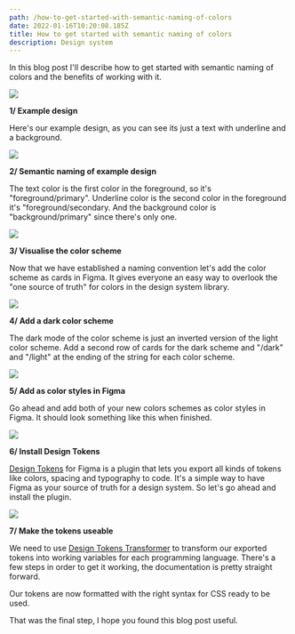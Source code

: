 ```yaml
---
path: /how-to-get-started-with-semantic-naming-of-colors
date: 2022-01-16T10:20:08.185Z
title: How to get started with semantic naming of colors
description: Design system
---
```

In this blog post I'll describe how to get started with semantic naming of colors and the benefits of working with it.

![](https://www.jakobmagnusson.se/assets/semantic-1.png)

**1/ Example design**

Here's our example design, as you can see its just a text with underline and a background.

![](https://www.jakobmagnusson.se/assets/semantic-2.png)

**2/ Semantic naming of example design**

The text color is the first color in the foreground, so it's "foreground/primary". Underline color is the second color in the foreground it's "foreground/secondary. And the background color is "background/primary" since there's only one.

![](https://www.jakobmagnusson.se/assets/semantic-3.png)

**3/ Visualise the color scheme**

Now that we have established a naming convention let's add the color scheme as cards in Figma. It gives everyone an easy way to overlook the "one source of truth" for colors in the design system library.

![](https://www.jakobmagnusson.se/assets/semantic-4.png)

**4/ Add a dark color scheme**

The dark mode of the color scheme is just an inverted version of the light color scheme. Add a second row of cards for the dark scheme and "/dark" and "/light" at the ending of the string for each color scheme.

![](https://www.jakobmagnusson.se/assets/semantic-5.png)

**5/ Add as color styles in Figma**

Go ahead and add both of your new colors schemes as color styles in Figma. It should look something like this when finished. 

![](https://www.jakobmagnusson.se/assets/semantic-6.png)

**6/ Install Design Tokens**

[Design Tokens](https://www.figma.com/community/plugin/888356646278934516/Design-Tokens) for Figma is a plugin that lets you export all kinds of tokens like colors, spacing and typography to code. It's a simple way to have Figma as your source of truth for a design system. So let's go ahead and install the plugin.

![](https://www.jakobmagnusson.se/assets/semantic-7.png)

**7/ Make the tokens useable**

We need to use [Design Tokens Transformer](https://github.com/lukasoppermann/design-token-transformer) to transform our exported tokens into working variables for each programming language. There's a few steps in order to get it working, the documentation is pretty straight forward.

Our tokens are now formatted with the right syntax for CSS ready to be used.
<br />

That was the final step, I hope you found this blog post useful.